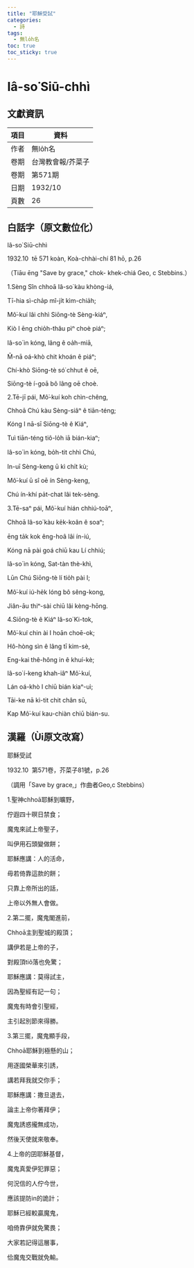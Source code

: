 ```yaml
---
title: "耶穌受試"
categories:
  - 詩
tags:
  - 無lo̍h名
toc: true
toc_sticky: true
---
```


# Iâ-so͘ Siū-chhì

## 文獻資訊

| 項目 | 資料 |
|---|---|
| 作者 | 無lo̍h名 |
| 卷期 | 台灣教會報/芥菜子 |
| 卷期 | 第571期 |
| 日期 | 1932/10 |
| 頁數 | 26 |

## 白話字（原文數位化）

Iâ-so͘ Siū-chhì

1932.10  tē 571 koàn, Koà-chhài-chí 81 hō, p.26

（Tiāu ēng "Save by grace," chok- khek-chiá Geo, c Stebbins.）

1.Sèng Sîn chhoā Iâ-so͘ kàu khòng-iá,

Tī-hia sì-cha̍p mî-ji̍t kìm-chia̍h;

Mô͘-kuí lâi chhì Siōng-tè Sèng-kiáⁿ,

Kiò I ēng chio̍h-thâu pìⁿ choè piáⁿ;

Iâ-so͘ ìn kóng, lâng ê oa̍h-miā,

M̄-nā oá-khò chit khoán ê piáⁿ;

Chí-khò Siōng-tè só͘ chhut ê oē,

Siōng-tè í-goā bô lâng oē choè.

2.Tē-jī pái, Mô͘-kuí koh chìn-chêng,

Chhoā Chú kàu Sèng-siâⁿ ê tiān-téng;

Kóng I nā-sī Siōng-tè ê Kiáⁿ,

Tuì tiān-téng tiô-lo̍h iā bián-kiaⁿ;

Iâ-so͘ ìn kóng, bo̍h-tit chhì Chú,

In-uī Sèng-keng ū kì chi̍t kù;

Mô͘-kuí ū sî oē ín Sèng-keng,

Chú ín-khí pa̍t-chat lâi tek-sèng.

3.Tē-saⁿ pái, Mô͘-kuí hián chhiú-toāⁿ,

Chhoā Iâ-so͘ kàu ke̍k-koân ê soaⁿ;

ēng ta̍k kok êng-hoâ lâi ín-iú,

Kóng nā pài goá chiū kau Lí chhiú;

Iâ-so͘ ìn kóng, Sat-tàn thè-khì,

Lūn Chú Siōng-tè lí tio̍h pài I;

Mô͘-kuí iú-he̍k lóng bô sêng-kong,

Jiân-āu thiⁿ-sài chiū lâi kèng-hōng.

4.Siōng-tè ê Kiáⁿ Iâ-so͘ Ki-tok,

Mô͘-kuí chin ài I hoān choē-ok;

Hô-hòng sìn ê lâng tī kim-sè,

Eng-kai thê-hông in ê khuí-kè;

Iâ-so͘ í-keng khah-iâⁿ Mô͘-kuí,

Lán oá-khò I chiū bián kiaⁿ-uì;

Tāi-ke nā kì-tit chit chân sū,

Kap Mô͘-kuí kau-chiàn chiū bián-su.

## 漢羅（Ùi原文改寫）

耶穌受試

1932.10  第571卷，芥菜子81號，p.26

（調用「Save by grace,」作曲者Geo,c Stebbins）

1.聖神chhoā耶穌到曠野，

佇遐四十暝日禁食；

魔鬼來試上帝聖子，

叫伊用石頭變做餅；

耶穌應講：人的活命，

毋若倚靠這款的餅；

只靠上帝所出的話，

上帝以外無人會做。

2.第二擺，魔鬼閣進前，

Chhoā主到聖城的殿頂；

講伊若是上帝的子，

對殿頂tiô落也免驚；

耶穌應講：莫得試主，

因為聖經有記一句；

魔鬼有時會引聖經，

主引起別節來得勝。

3.第三擺，魔鬼顯手段，

Chhoā耶穌到極懸的山；

用逐國榮華來引誘，

講若拜我就交你手；

耶穌應講：撒旦退去，

論主上帝你著拜伊；

魔鬼誘惑攏無成功，

然後天使就來敬奉。

4.上帝的囝耶穌基督，

魔鬼真愛伊犯罪惡；

何況信的人佇今世，

應該提防in的詭計；

耶穌已經較贏魔鬼，

咱倚靠伊就免驚畏；

大家若記得這層事，

佮魔鬼交戰就免輸。
